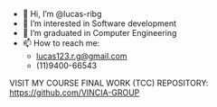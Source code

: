 - 👋 Hi, I’m @lucas-ribg
- 👀 I’m interested in Software development
- 🌱 I’m graduated in Computer Engineering
- 📫 How to reach me:
  - lucas123.r.g@gmail.com
  - (11)9400-66543

VISIT MY COURSE FINAL WORK (TCC) REPOSITORY: https://github.com/VINCIA-GROUP
